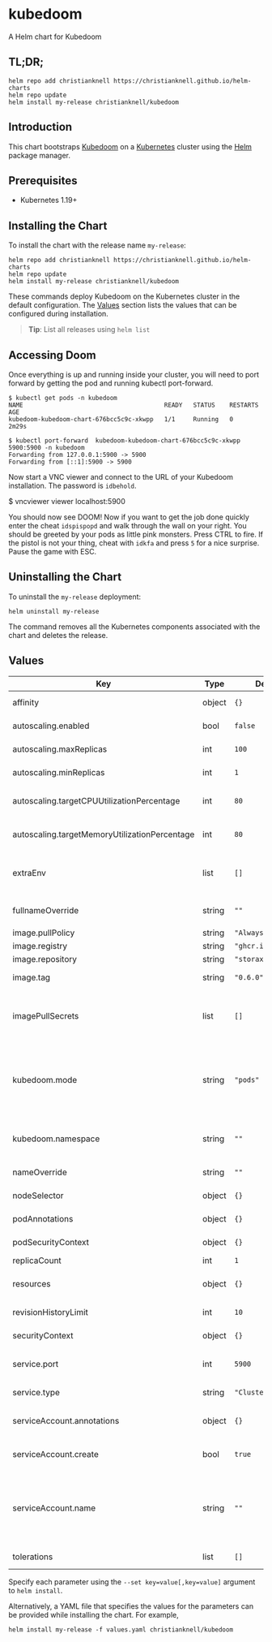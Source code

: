 # kubedoom

A Helm chart for Kubedoom

## TL;DR;

```console
helm repo add christianknell https://christianknell.github.io/helm-charts
helm repo update
helm install my-release christianknell/kubedoom
```

## Introduction

<INTRODUCTION>

This chart bootstraps [Kubedoom](https://github.com/storax/kubedoom) on a [Kubernetes](http://kubernetes.io) cluster using the [Helm](https://helm.sh) package manager.

## Prerequisites

- Kubernetes 1.19+

## Installing the Chart

To install the chart with the release name `my-release`:

```console
helm repo add christianknell https://christianknell.github.io/helm-charts
helm repo update
helm install my-release christianknell/kubedoom
```

These commands deploy Kubedoom on the Kubernetes cluster in the default configuration. The [Values](#values) section lists the values that can be configured during installation.

> **Tip**: List all releases using `helm list`

## Accessing Doom

Once everything is up and running inside your cluster, you will need to port forward by getting the pod and running kubectl port-forward.

```
$ kubectl get pods -n kubedoom
NAME                                       READY   STATUS    RESTARTS   AGE
kubedoom-kubedoom-chart-676bcc5c9c-xkwpp   1/1     Running   0          2m29s

$ kubectl port-forward  kubedoom-kubedoom-chart-676bcc5c9c-xkwpp 5900:5900 -n kubedoom
Forwarding from 127.0.0.1:5900 -> 5900
Forwarding from [::1]:5900 -> 5900
```

Now start a VNC viewer and connect to the URL of your Kubedoom installation. The password is `idbehold`.

$ vncviewer viewer localhost:5900

You should now see DOOM! Now if you want to get the job done quickly enter the cheat `idspispopd` and walk through the wall on your right. You should be greeted by your pods as little pink monsters. Press CTRL to fire. If the pistol is not your thing, cheat with `idkfa` and press `5` for a nice surprise. Pause the game with ESC.

## Uninstalling the Chart

To uninstall the `my-release` deployment:

```console
helm uninstall my-release
```

The command removes all the Kubernetes components associated with the chart and deletes the release.

## Values

| Key                                           | Type   | Default             | Description                                                                                                            |
| --------------------------------------------- | ------ | ------------------- | ---------------------------------------------------------------------------------------------------------------------- |
| affinity                                      | object | `{}`                | Affinity settings for pod assignment                                                                                   |
| autoscaling.enabled                           | bool   | `false`             | Enable Horizontal POD autoscaling                                                                                      |
| autoscaling.maxReplicas                       | int    | `100`               | Maximum number of replicas                                                                                             |
| autoscaling.minReplicas                       | int    | `1`                 | Minimum number of replicas                                                                                             |
| autoscaling.targetCPUUtilizationPercentage    | int    | `80`                | Target CPU utilization percentage                                                                                      |
| autoscaling.targetMemoryUtilizationPercentage | int    | `80`                | Target Memory utilization percentage                                                                                   |
| extraEnv                                      | list   | `[]`                | additional environment variables to be added to the pods                                                               |
| fullnameOverride                              | string | `""`                | String to fully override `"kubedoom.fullname"`                                                                         |
| image.pullPolicy                              | string | `"Always"`          | image pull policy                                                                                                      |
| image.registry                                | string | `"ghcr.io"`         | image registry                                                                                                         |
| image.repository                              | string | `"storax/kubedoom"` | image repository                                                                                                       |
| image.tag                                     | string | `"0.6.0"`           | Overrides the image tag                                                                                                |
| imagePullSecrets                              | list   | `[]`                | If defined, uses a Secret to pull an image from a private Docker registry or repository.                               |
| kubedoom.mode                                 | string | `"pods"`            | You can also kill Namespaces instead of Pods. Simply set this to `namespaces`. Allowed values: `pods`, `namespaces`.   |
| kubedoom.namespace                            | string | `""`                | You can limit Kubedoom to deleting pods in a single namespace                                                          |
| nameOverride                                  | string | `""`                | Provide a name in place of `kubedoom`                                                                                  |
| nodeSelector                                  | object | `{}`                | Node labels for pod assignment                                                                                         |
| podAnnotations                                | object | `{}`                | Annotations to be added to the pods                                                                                    |
| podSecurityContext                            | object | `{}`                | pod-level security context                                                                                             |
| replicaCount                                  | int    | `1`                 | Number of replicas                                                                                                     |
| resources                                     | object | `{}`                | Resource limits and requests for the controller pods.                                                                  |
| revisionHistoryLimit                          | int    | `10`                | The number of old ReplicaSets to retain                                                                                |
| securityContext                               | object | `{}`                | container-level security context                                                                                       |
| service.port                                  | int    | `5900`              | Kubernetes port where service is exposed                                                                               |
| service.type                                  | string | `"ClusterIP"`       | Kubernetes service type                                                                                                |
| serviceAccount.annotations                    | object | `{}`                | Annotations to add to the service account                                                                              |
| serviceAccount.create                         | bool   | `true`              | Specifies whether a service account should be created                                                                  |
| serviceAccount.name                           | string | `""`                | The name of the service account to use. If not set and create is true, a name is generated using the fullname template |
| tolerations                                   | list   | `[]`                | Toleration labels for pod assignment                                                                                   |

Specify each parameter using the `--set key=value[,key=value]` argument to `helm install`.

Alternatively, a YAML file that specifies the values for the parameters can be provided while installing the chart. For example,

```console
helm install my-release -f values.yaml christianknell/kubedoom
```
